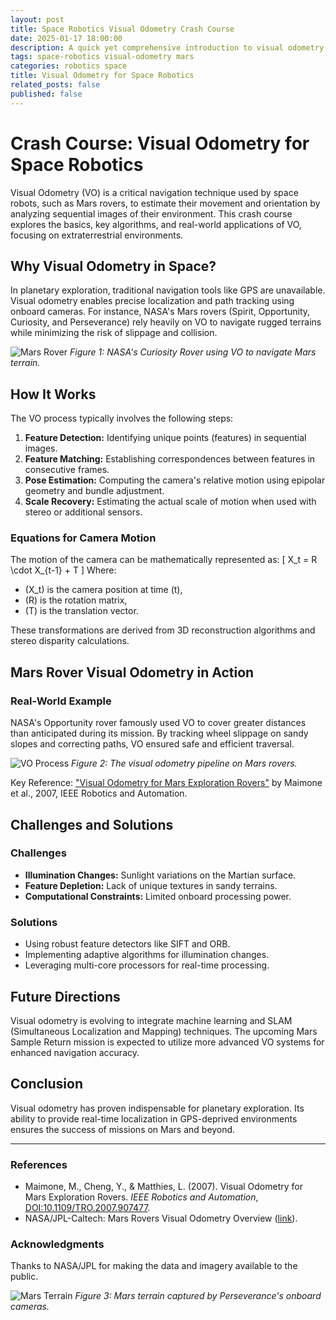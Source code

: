 ```yaml
---
layout: post
title: Space Robotics Visual Odometry Crash Course
date: 2025-01-17 18:00:00
description: A quick yet comprehensive introduction to visual odometry (VO) for space robots, with real-world examples and references.
tags: space-robotics visual-odometry mars
categories: robotics space
title: Visual Odometry for Space Robotics
related_posts: false
published: false
---
```


# Crash Course: Visual Odometry for Space Robotics

Visual Odometry (VO) is a critical navigation technique used by space robots, such as Mars rovers, to estimate their movement and orientation by analyzing sequential images of their environment. This crash course explores the basics, key algorithms, and real-world applications of VO, focusing on extraterrestrial environments.

## Why Visual Odometry in Space?

In planetary exploration, traditional navigation tools like GPS are unavailable. Visual odometry enables precise localization and path tracking using onboard cameras. For instance, NASA's Mars rovers (Spirit, Opportunity, Curiosity, and Perseverance) rely heavily on VO to navigate rugged terrains while minimizing the risk of slippage and collision.

![Mars Rover](assets/img/mars_rover_vo.jpg)
*Figure 1: NASA's Curiosity Rover using VO to navigate Mars terrain.*

## How It Works

The VO process typically involves the following steps:

1. **Feature Detection:** Identifying unique points (features) in sequential images.
2. **Feature Matching:** Establishing correspondences between features in consecutive frames.
3. **Pose Estimation:** Computing the camera's relative motion using epipolar geometry and bundle adjustment.
4. **Scale Recovery:** Estimating the actual scale of motion when used with stereo or additional sensors.

### Equations for Camera Motion
The motion of the camera can be mathematically represented as:
\[
X_t = R \cdot X_{t-1} + T
\]
Where:
- \(X_t\) is the camera position at time \(t\),
- \(R\) is the rotation matrix,
- \(T\) is the translation vector.

These transformations are derived from 3D reconstruction algorithms and stereo disparity calculations.

## Mars Rover Visual Odometry in Action

### Real-World Example
NASA's Opportunity rover famously used VO to cover greater distances than anticipated during its mission. By tracking wheel slippage on sandy slopes and correcting paths, VO ensured safe and efficient traversal.

![VO Process](assets/img/vo_process_diagram.png)
*Figure 2: The visual odometry pipeline on Mars rovers.*

Key Reference: ["Visual Odometry for Mars Exploration Rovers"](https://ieeexplore.ieee.org/document/4090708) by Maimone et al., 2007, IEEE Robotics and Automation.

## Challenges and Solutions

### Challenges
- **Illumination Changes:** Sunlight variations on the Martian surface.
- **Feature Depletion:** Lack of unique textures in sandy terrains.
- **Computational Constraints:** Limited onboard processing power.

### Solutions
- Using robust feature detectors like SIFT and ORB.
- Implementing adaptive algorithms for illumination changes.
- Leveraging multi-core processors for real-time processing.

## Future Directions

Visual odometry is evolving to integrate machine learning and SLAM (Simultaneous Localization and Mapping) techniques. The upcoming Mars Sample Return mission is expected to utilize more advanced VO systems for enhanced navigation accuracy.

## Conclusion

Visual odometry has proven indispensable for planetary exploration. Its ability to provide real-time localization in GPS-deprived environments ensures the success of missions on Mars and beyond.

---

### References

- Maimone, M., Cheng, Y., & Matthies, L. (2007). Visual Odometry for Mars Exploration Rovers. *IEEE Robotics and Automation*, [DOI:10.1109/TRO.2007.907477](https://ieeexplore.ieee.org/document/4090708).
- NASA/JPL-Caltech: Mars Rovers Visual Odometry Overview ([link](https://mars.nasa.gov/msl/mission/instruments/cameras/)).

### Acknowledgments
Thanks to NASA/JPL for making the data and imagery available to the public.

![Mars Terrain](assets/img/mars_terrain_vo.jpg)
*Figure 3: Mars terrain captured by Perseverance's onboard cameras.*
